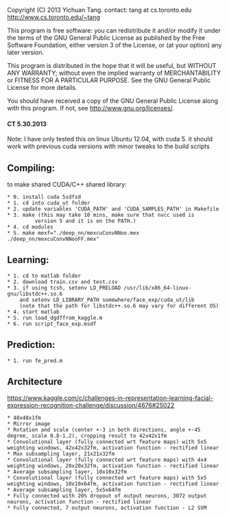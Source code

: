 Copyright (C) 2013 Yichuan Tang. 
contact: tang at cs.toronto.edu
http://www.cs.toronto.edu/~tang

This program is free software: you can redistribute it and/or modify
it under the terms of the GNU General Public License as published by
the Free Software Foundation, either version 3 of the License, or
(at your option) any later version.

This program is distributed in the hope that it will be useful,
but WITHOUT ANY WARRANTY; without even the implied warranty of
MERCHANTABILITY or FITNESS FOR A PARTICULAR PURPOSE.  See the
GNU General Public License for more details.

You should have received a copy of the GNU General Public License
along with this program.  If not, see <http://www.gnu.org/licenses/>.



#### CT 5.30.2013

Note: I have only tested this on linux Ubuntu 12.04, with cuda 5.
it should work with previous cuda versions with minor tweaks to the 
build scripts


## Compiling:
to make shared CUDA/C++ shared library:

	* 0. install cuda 5sdfsd
	* 1. cd into cuda_ut folder
	* 2. update variables 'CUDA_PATH' and 'CUDA_SAMPLES_PATH' in Makefile
	* 3. make (this may take 10 mins, make sure that nvcc used is 
			 version 5 and it is on the PATH.)
	* 4. cd modules
	* 5. make mexf="./deep_nn/mexcuConvNNoo.mex ./deep_nn/mexcuConvNNooFF.mex"



## Learning:

	* 1. cd to matlab folder
	* 2. download train.csv and test.csv
	* 3. if using tcsh, setenv LD_PRELOAD /usr/lib/x86_64-linux-gnu/libstdc++.so.6
		and setenv LD_LIBRARY_PATH somewhere/face_exp/cuda_ut/lib
		(note that the path for libstdc++.so.6 may vary for different OS)
	* 4. start matlab
	* 5. run load_dgdffrom_kaggle.m
	* 6. run script_face_exp.msdf


## Prediction:

	* 1. run fe_pred.m

## Architecture
https://www.kaggle.com/c/challenges-in-representation-learning-facial-expression-recognition-challenge/discussion/4676#25022

	* 48x48x1fm
	* Mirror image
	* Rotation and scale (center +-3 in both directions, angle +-45 degree, scale 0.8-1.2), cropping result to 42x42x1fm
	* Convolutional layer (fully connected wrt feature maps) with 5x5 weighting windows, 42x42x32fm, activation function - rectified linear
	* Max subsampling layer, 21x21x32fm
	* Convolutional layer (fully connected wrt feature maps) with 4x4 weighting windows, 20x20x32fm, activation function - rectified linear
	* Average subsampling layer, 10x10x32fm
	* Convolutional layer (fully connected wrt feature maps) with 5x5 weighting windows, 10x10x64fm, activation function - rectified linear
	* Average subsampling layer, 5x5x64fm
	* Fully connected with 20% dropout of output neurons, 3072 output neurons, activation function - rectified linear
	* Fully connected, 7 output neurons, activation function - L2 SVM



